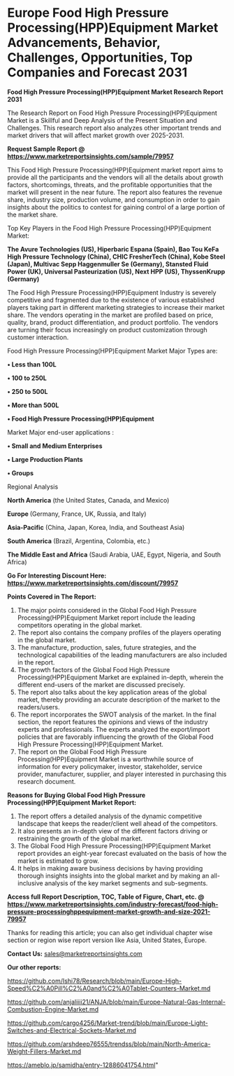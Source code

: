 # Europe Food High Pressure Processing(HPP)Equipment Market Advancements, Behavior, Challenges, Opportunities, Top Companies and Forecast 2031

<strong>Food High Pressure Processing(HPP)Equipment Market Research Report 2031</strong>

The Research Report on Food High Pressure Processing(HPP)Equipment Market is a Skillful and Deep Analysis of the Present Situation and Challenges. This research report also analyzes other important trends and market drivers that will affect market growth over 2025-2031.

<strong>Request Sample Report @ <a href=https://www.marketreportsinsights.com/sample/79957>https://www.marketreportsinsights.com/sample/79957</a></strong>

This Food High Pressure Processing(HPP)Equipment market report aims to provide all the participants and the vendors will all the details about growth factors, shortcomings, threats, and the profitable opportunities that the market will present in the near future. The report also features the revenue share, industry size, production volume, and consumption in order to gain insights about the politics to contest for gaining control of a large portion of the market share.

Top Key Players in the Food High Pressure Processing(HPP)Equipment Market:

<strong>The Avure Technologies (US), Hiperbaric Espana (Spain), Bao Tou KeFa High Pressure Technology (China), CHIC FresherTech (China), Kobe Steel (Japan), Multivac Sepp Haggenmuller Se (Germany), Stansted Fluid Power (UK), Universal Pasteurization (US), Next HPP (US), ThyssenKrupp (Germany)</strong>

The Food High Pressure Processing(HPP)Equipment Industry is severely competitive and fragmented due to the existence of various established players taking part in different marketing strategies to increase their market share. The vendors operating in the market are profiled based on price, quality, brand, product differentiation, and product portfolio. The vendors are turning their focus increasingly on product customization through customer interaction.

Food High Pressure Processing(HPP)Equipment Market Major Types are:

<strong>• Less than 100L

• 100 to 250L

• 250 to 500L

• More than 500L

• Food High Pressure Processing(HPP)Equipment</strong>

Market Major end-user applications :

<strong>• Small and Medium Enterprises

• Large Production Plants

• Groups</strong>

Regional Analysis

</u><strong><b>North America</b></strong> (the United States, Canada, and Mexico)

<strong><b>Europe </b></strong>(Germany, France, UK, Russia, and Italy)

<strong><b>Asia-Pacific</b></strong> (China, Japan, Korea, India, and Southeast Asia)

<strong><b>South America</b></strong> (Brazil, Argentina, Colombia, etc.)

<strong><b>The Middle East and Africa</b></strong> (Saudi Arabia, UAE, Egypt, Nigeria, and South Africa)

<strong>Go For Interesting Discount Here: <a href=https://www.marketreportsinsights.com/discount/79957>https://www.marketreportsinsights.com/discount/79957</a></strong>

<strong>Points Covered in The Report:</strong>
<ol>
  <li>The major points considered in the Global Food High Pressure Processing(HPP)Equipment Market report include the leading competitors operating in the global market.</li>
  <li>The report also contains the company profiles of the players operating in the global market.</li>
  <li>The manufacture, production, sales, future strategies, and the technological capabilities of the leading manufacturers are also included in the report.</li>
  <li>The growth factors of the Global Food High Pressure Processing(HPP)Equipment Market are explained in-depth, wherein the different end-users of the market are discussed precisely.</li>
  <li>The report also talks about the key application areas of the global market, thereby providing an accurate description of the market to the readers/users.</li>
  <li>The report incorporates the SWOT analysis of the market. In the final section, the report features the opinions and views of the industry experts and professionals. The experts analyzed the export/import policies that are favorably influencing the growth of the Global Food High Pressure Processing(HPP)Equipment Market.</li>
  <li>The report on the Global Food High Pressure Processing(HPP)Equipment Market is a worthwhile source of information for every policymaker, investor, stakeholder, service provider, manufacturer, supplier, and player interested in purchasing this research document.</li>
</ol>
<strong>Reasons for Buying Global Food High Pressure Processing(HPP)Equipment Market Report:</strong>

<ol>
  <li>The report offers a detailed analysis of the dynamic competitive landscape that keeps the reader/client well ahead of the competitors.</li>
  <li>It also presents an in-depth view of the different factors driving or restraining the growth of the global market.</li>
  <li>The Global Food High Pressure Processing(HPP)Equipment Market report provides an eight-year forecast evaluated on the basis of how the market is estimated to grow.</li>
  <li>It helps in making aware business decisions by having providing thorough insights insights into the global market and by making an all-inclusive analysis of the key market segments and sub-segments.</li>
</ol>
<strong>Access full Report Description, TOC, Table of Figure, Chart, etc. @ <a href=https://www.marketreportsinsights.com/industry-forecast/food-high-pressure-processinghppequipment-market-growth-and-size-2021-79957>https://www.marketreportsinsights.com/industry-forecast/food-high-pressure-processinghppequipment-market-growth-and-size-2021-79957</a></strong>


Thanks for reading this article; you can also get individual chapter wise section or region wise report version like Asia, United States, Europe.

<strong>Contact Us:</strong>
sales@marketreportsinsights.com

<strong>Our other reports:</strong>

<a href=https://github.com/Ishi78/Research/blob/main/Europe-High-Speed%C2%A0Pill%C2%A0and%C2%A0Tablet-Counters-Market.md>https://github.com/Ishi78/Research/blob/main/Europe-High-Speed%C2%A0Pill%C2%A0and%C2%A0Tablet-Counters-Market.md</a>

<a href=https://github.com/anjaliiii21/ANJA/blob/main/Europe-Natural-Gas-Internal-Combustion-Engine-Market.md>https://github.com/anjaliiii21/ANJA/blob/main/Europe-Natural-Gas-Internal-Combustion-Engine-Market.md</a>

<a href=https://github.com/cargo4256/Market-trend/blob/main/Europe-Light-Switches-and-Electrical-Sockets-Market.md>https://github.com/cargo4256/Market-trend/blob/main/Europe-Light-Switches-and-Electrical-Sockets-Market.md</a>

<a href=https://github.com/arshdeep76555/trendss/blob/main/North-America-Weight-Fillers-Market.md>https://github.com/arshdeep76555/trendss/blob/main/North-America-Weight-Fillers-Market.md</a>

<a href=https://ameblo.jp/samidha/entry-12886041754.html>https://ameblo.jp/samidha/entry-12886041754.html</a>"
